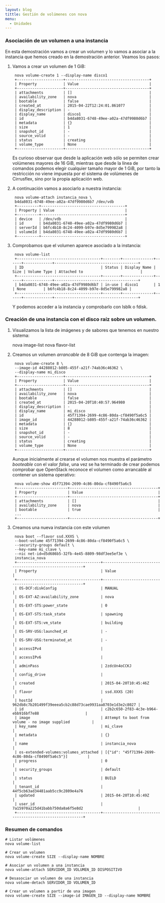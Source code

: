 ```yaml
---
layout: blog
tittle: Gestión de volúmenes con nova
menu:
  - Unidades
---
```


### Asociación de un volumen a una instancia

En esta demostración vamos a crear un volumen y lo vamos a asociar a
la instancia que hemos creado en la demostración anterior. Veamos los
pasos: 

1. Vamos a crear un volumen de 1 GiB:

        nova volume-create 1 --display-name disco1
		+---------------------+--------------------------------------+
		| Property            | Value                                |
		+---------------------+--------------------------------------+
		| attachments         | []                                   |
		| availability_zone   | nova                                 |
		| bootable            | false                                |
		| created_at          | 2015-04-22T12:24:01.861077           |
		| display_description | -                                    |
		| display_name        | disco1                               |
		| id                  | b4da8031-6748-49ee-a02a-47df9980d6b7 |
		| metadata            | {}                                   |
		| size                | 1                                    |
		| snapshot_id         | -                                    |
		| source_volid        | -                                    |
		| status              | creating                             |
		| volume_type         | None                                 |
		+---------------------+--------------------------------------+

    Es curioso observar que desde la aplicación web sólo se permiten crear
	volúmenes mayores de 16 GiB, mientras que desde la línea de comandos
	podemos elegir cualquier tamaño mayor de 1 GiB, por tanto la
	restricción no viene impuesta por el sistema de volúmenes de
	Cirrusflex, sino por la propia aplicación web.

2. A continuación vamos a asociarlo a nuestra instancia:

        nova volume-attach instancia_nova \
		b4da8031-6748-49ee-a02a-47df9980d6b7 /dev/vdb
		+----------+--------------------------------------+
		| Property | Value                                |
		+----------+--------------------------------------+
		| device   | /dev/vdb                             |
		| id       | b4da8031-6748-49ee-a02a-47df9980d6b7 |
		| serverId | b6fc4b18-8c24-4099-b97e-8d5e799982a8 |
		| volumeId | b4da8031-6748-49ee-a02a-47df9980d6b7 |
		+----------+--------------------------------------+

3. Comprobamos que el volumen aparece asociado a la instancia:

        nova volume-list
		+--------------------------------------+--------+--------------+------+-------------+--------------------------------------+
		| ID                                   | Status | Display Name | Size | Volume Type | Attached to                          |
		+--------------------------------------+--------+--------------+------+-------------+--------------------------------------+
		| b4da8031-6748-49ee-a02a-47df9980d6b7 | in-use | disco1       | 1    | None        | b6fc4b18-8c24-4099-b97e-8d5e799982a8 |
		+--------------------------------------+--------+--------------+------+-------------+--------------------------------------+

    Y podemos acceder a la instancia y comprobarlo con lsblk o fdisk.
    
### Creación de una instancia con el disco raíz sobre un volumen.

1. Visualizamos la lista de imágenes y de sabores que tenemos en 
nuestro sistema: 

    nova image-list
    nova flavor-list

2. Creamos un volumen *arrancable* de 8 GiB que contenga la imagen:

        nova volume-create 8 \
		--image-id 44288012-b805-455f-a21f-74ab36c46362 \
		--display-name mi_disco
		+---------------------+--------------------------------------+
		| Property            | Value                                |
		+---------------------+--------------------------------------+
		| attachments         | []                                   |
		| availability_zone   | nova                                 |
		| bootable            | false                                |
		| created_at          | 2015-04-20T10:40:57.964980           |
		| display_description | -                                    |
		| display_name        | mi_disco                             |
		| id                  | 45f71394-2699-4c86-80da-cf8490f5a6c5 |
		| image_id            | 44288012-b805-455f-a21f-74ab36c46362 |
		| metadata            | {}                                   |
		| size                | 8                                    |
		| snapshot_id         | -                                    |
		| source_volid        | -                                    |
		| status              | creating                             |
		| volume_type         | None                                 |
		+---------------------+--------------------------------------+

    Aunque inicialmente al crearse el volumen nos muestra el parámetro *booteable* con el valor *false*, una vez se ha terminado de crear podemos comprobar que OpenStack reconoce el volumen como arrancable al contener un sistema operativo:

        nova volume-show 45f71394-2699-4c86-80da-cf8490f5a6c5
		+-----------------------+----------------------------------------+
		| Property              | Value                                  |
		+-----------------------+----------------------------------------+
		| attachments           | []                                     |
		| availability_zone     | nova                                   |
		| bootable              | true                                   |
		...
		+-----------------------+----------------------------------------+
      
3. Creamos una nueva instancia con este volumen

        nova boot --flavor ssd.XXXS \
		--boot-volume 45f71394-2699-4c86-80da-cf8490f5a6c5 \
		--security-groups default \
		--key-name mi_clave \
		--nic net-id=d5d686b5-32fb-4e45-8809-98df3ee5ef3e \
		instancia_nova
		+--------------------------------------+----------------------------------------------------------+
		| Property                             | Value                                                    |
		+--------------------------------------+----------------------------------------------------------+
		| OS-DCF:diskConfig                    | MANUAL                                                   |
		| OS-EXT-AZ:availability_zone          | nova                                                     |
		| OS-EXT-STS:power_state               | 0                                                        |
		| OS-EXT-STS:task_state                | spawning                                                 |
		| OS-EXT-STS:vm_state                  | building                                                 |
		| OS-SRV-USG:launched_at               | -                                                        |
		| OS-SRV-USG:terminated_at             | -                                                        |
		| accessIPv4                           |                                                          |
		| accessIPv6                           |                                                          |
		| adminPass                            | 2zdcUn4oCCKJ                                             |
		| config_drive                         |                                                          |
		| created                              | 2015-04-20T10:45:46Z                                     |
		| flavor                               | ssd.XXXS (20)                                            |
		| hostId                               | 962db8c7b201499f39eeea5cb2c88d73cae9931aa8703e1d3e2c8027 |
		| id                                   | c2b2c650-2f83-4c3e-b964-ebb916bf7e88                     |
		| image                                | Attempt to boot from volume - no image supplied          |
		| key_name                             | mi_clave                                                 |
		| metadata                             | {}                                                       |
		| name                                 | instancia_nova                                           |
		| os-extended-volumes:volumes_attached | [{"id": "45f71394-2699-4c86-80da-cf8490f5a6c5"}]         |
		| progress                             | 0                                                        |
		| security_groups                      | default                                                  |
		| status                               | BUILD                                                    |
		| tenant_id                            | 44f5cb63ad34481aab5cc9c2809e4a76                         |
		| updated                              | 2015-04-20T10:45:49Z                                     |
		| user_id                              | 7a15970a225d41babb750da8a6f5e8d2                         |
		+--------------------------------------+----------------------------------------------------------+

### Resumen de comandos

    # Listar volúmenes
    nova volume-list		

    # Crear un volumen
    nova volume-create SIZE --display-name NOMBRE 

    # Asociar un volumen a una instancia
    nova volume-attach SERVIDOR_ID VOLUMEN_ID DISPOSITIVO		

    # Desasociar un volumen de una instancia
    nova volume-detach SERVIDOR_ID VOLUMEN_ID		

    # Crear un volumen a partir de una imagen
    nova volume-create SIZE --image-id IMAGEN_ID --display-name NOMBRE


